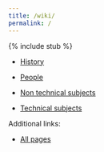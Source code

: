 ```yaml
---
title: /wiki/
permalink: /
---
```


{% include stub %}

* [History](history)
* [People](people)

* [Non technical subjects](nontech)
* [Technical subjects](tech)


Additional links:

* [All pages](/wiki/all-pages)
